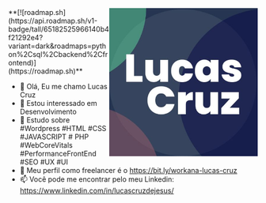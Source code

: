 <img align="right" src= "Lucas.jpg" width=300px>
**[![roadmap.sh](https://api.roadmap.sh/v1-badge/tall/65182525966140b4f21292e4?variant=dark&roadmaps=python%2Csql%2Cbackend%2Cfrontend)](https://roadmap.sh)**

- 👋 Olá, Eu me chamo Lucas Cruz
- 👀 Estou interessado em Desenvolvimento
- 🌱 Estudo sobre #Wordpress #HTML #CSS #JAVASCRIPT # PHP #WebCoreVitals #PerformanceFrontEnd #SEO #UX #UI
- 💞️ Meu perfil como freelancer é o https://bit.ly/workana-lucas-cruz
- 📫 Você pode me encontrar pelo meu Linkedin: https://www.linkedin.com/in/lucascruzdejesus/

<!---
lucascruzph/lucascruzph is a ✨ special ✨ repository because its `README.md` (this file) appears on your GitHub profile.
You can click the Preview link to take a look at your changes.
--->
